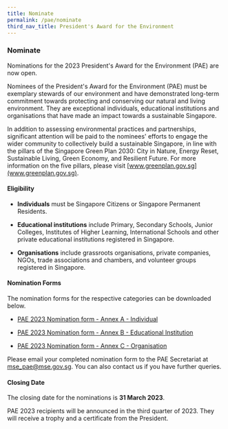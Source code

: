 ```yaml
---
title: Nominate
permalink: /pae/nominate
third_nav_title: President's Award for the Environment
---
```



### Nominate

Nominations for the 2023 President's Award for the Environment (PAE) are now open.

Nominees of the President's Award for the Environment (PAE) must be exemplary stewards of our environment and have demonstrated long-term commitment towards protecting and conserving our natural and living environment. They are exceptional individuals, educational institutions and organisations that have made an impact towards a sustainable Singapore.

In addition to assessing environmental practices and partnerships, significant attention will be paid to the nominees' efforts to engage the wider community to collectively build a sustainable Singapore, in line with the pillars of the Singapore Green Plan 2030: City in Nature, Energy Reset, Sustainable Living, Green Economy, and Resilient Future. For more information on the five pillars, please visit [www.greenplan.gov.sg](www.greenplan.gov.sg). 

#### Eligibility

* **Individuals** must be Singapore Citizens or Singapore Permanent Residents.

* **Educational institutions** include Primary, Secondary Schools, Junior Colleges, Institutes of Higher Learning, International Schools and other private educational institutions registered in Singapore.

* **Organisations** include grassroots organisations, private companies, NGOs, trade associations and chambers, and volunteer groups registered in Singapore.


#### Nomination Forms

The nomination forms for the respective categories can be downloaded below.

* [PAE 2023 Nomination form - Annex A - Individual](/resources/pae-2023-annex-a.docx)

* [PAE 2023 Nomination form - Annex B - Educational Institution](/resources/pae-2023-annex-b.docx)

* [PAE 2023 Nomination form - Annex C - Organisation](/resources/pae-2023-annex-c.docx)

Please email your completed nomination form to the PAE Secretariat at <mse_pae@mse.gov.sg>. You can also contact us if you have further queries. 

#### Closing Date

The closing date for the nominations is **31 March 2023**. 

PAE 2023 recipients will be announced in the third quarter of 2023. They will receive a trophy and a certificate from the President.

